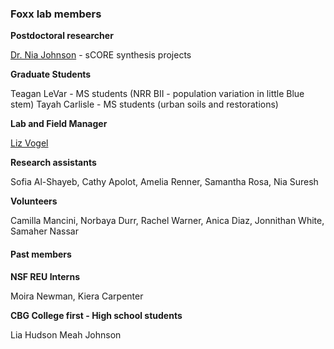 
### Foxx lab members

**Postdoctoral researcher**

[Dr. Nia Johnson](https://niajohnson.info/) - sCORE synthesis projects

**Graduate Students**

Teagan LeVar - MS students (NRR BII - population variation in little Blue stem)
Tayah Carlisle - MS students (urban soils and restorations)

**Lab and Field Manager**

[Liz Vogel](https://www.northbranchnatives.com/)

**Research assistants**

Sofia Al-Shayeb, Cathy Apolot, Amelia Renner, Samantha Rosa, Nia Suresh

**Volunteers**

Camilla Mancini, Norbaya Durr, Rachel Warner, Anica Diaz, Jonnithan White, Samaher Nassar 

#### Past members
**NSF REU Interns**

Moira Newman, Kiera Carpenter

**CBG College first - High school students**

Lia Hudson 
Meah Johnson 
